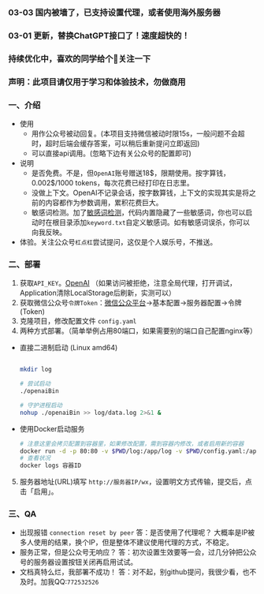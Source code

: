 ### 03-03 国内被墙了，已支持设置代理，或者使用海外服务器
### 03-01 更新，替换ChatGPT接口了！速度超快的！
### 持续优化中，喜欢的同学给个🌟关注一下
### 声明：此项目请仅用于学习和体验技术，勿做商用

### 一、介绍
- 使用
  - 用作公众号被动回复。(本项目支持微信被动时限15s，一般问题不会超时，超时后端会缓存答案，可以稍后重新提问立即返回)
  - 可以直接api调用。(忽略下边有关公众号的配置即可)
- 说明
  - 是否免费。不是，但`OpenAI`账号赠送18$，限期使用。按字算钱，0.002\$/1000 tokens，每次花费已经打印在日志里。
  - 没做上下文。OpenAI不记录会话，按字数算钱，上下文的实现其实是将之前的内容都作为参数调用，累积花费巨大。
  - 敏感词检测。加了[敏感词检测](https://github.com/tomatocuke/sieve)，代码内置隐藏了一些敏感词，你也可以启动时在根目录添加`keyword.txt`自定义敏感词。如有敏感词误杀，你可以向我反映。
- 体验。关注公众号`杠点杠`尝试提问，这仅是个人娱乐号，不推送。


### 二、部署
1. 获取`API_KEY`。[OpenAI](https://beta.openai.com/account/api-keys) （如果访问被拒绝，注意全局代理，打开调试，Application清除LocalStorage后刷新，实测可以）
2. 获取微信公众号`令牌Token`：[微信公众平台](https://mp.weixin.qq.com/)->基本配置->服务器配置->令牌(Token) 
3. 克隆项目，修改配置文件 `config.yaml`
4. 两种方式部署。（简单举例占用80端口，如果需要别的端口自己配置nginx等）

  - 直接二进制启动 (Linux amd64)
      ```sh

      mkdir log

      # 尝试启动
      ./openaiBin 

      # 守护进程启动
      nohup ./openaiBin >> log/data.log 2>&1 &
      ```
  - 使用Docker启动服务
      ```bash
      # 注意这里会拷贝配置到容器里，如果修改配置，需到容器内修改，或者启用新的容器
      docker run -d -p 80:80 -v $PWD/log:/app/log -v $PWD/config.yaml:/app/config.yaml tomatocuke/openai
      # 查看状况
      docker logs 容器ID 
      ```
5. 服务器地址(URL)填写 `http://服务器IP/wx`，设置明文方式传输，提交后，点击「启用」。
  
###  三、QA

- 出现报错 `connection reset by peer`
  答：是否使用了代理呢？ 大概率是IP被多人使用的结果，换个IP，但是整体不建议使用代理的方式，不稳定。
- 服务正常，但是公众号无响应？
  答：初次设置生效要等一会，过几分钟把公众号的服务器设置按钮关闭再启用试试。
- 文档真特么烂，我部署不成功！
  答：对不起，别github提问，我很少看，也不及时。加我QQ:`772532526`
